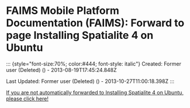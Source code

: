 FAIMS Mobile Platform Documentation (FAIMS): Forward to page Installing Spatialite 4 on Ubuntu
==============================================================================================

::: {style="font-size:70%; color:#444; font-style: italic"}
Created: Former user (Deleted) () - 2013-08-19T17:45:24.848Z

Last Updated: Former user (Deleted) () - 2013-10-27T11:00:18.398Z
:::

[If you are not automatically forwarded to Installing Spatialite 4 on
Ubuntu, please click
here!](Installing%20Spatialite%204%20on%20Ubuntu.html)
